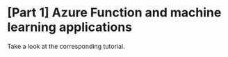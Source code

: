 # [Part 1] Azure Function and machine learning applications

Take a look at the corresponding tutorial.
